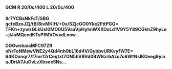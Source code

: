 #### GCM R 20/0c/400 L 20/0c/400
**9r7YCBsNkFcT/SBG**<br/>**qcfeBzoJZj/tB/8ivMKlH/+0x/SZjcGO0Yke2FttPGQ=**<br/>**TFKh+zywzGLkUxI0MO0U5VaaVpHyImWXXOsLd1V9Y5Y89CGkhZ9hyLe+jIJuMQcedKTsPfMVOvxdLnow...**<br/><br/>
**DGGwsluxaMFC97ZR**<br/>**nNrFoNMewVNE2y4Qd4nh0bL16d4V/GybbvURKvyfW7E=**<br/>**64KDxnqr7/f7mrf2rCeqtxt7ON5hV9Vd0BW6zrbAzo7c6WfNsIKOeeg9yiauJDriA7JuOvLvXbsoe5Ns...**